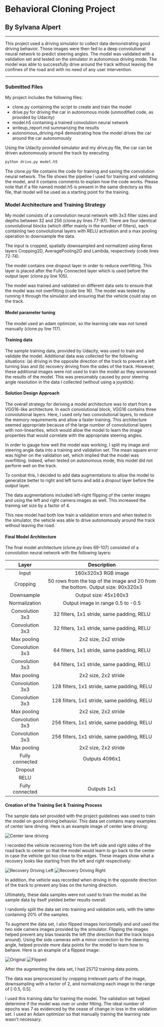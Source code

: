 # **Behavioral Cloning Project**

## By Sylvana Alpert
---

This project used a driving simulator to collect data demonstrating good driving behavior. Those images were then fed to a deep convolutional neural network to predict steering angles. The model was validated with a validation set and tested on the simulator in autonomous driving mode. The model was able to successfully drive around the track without leaving the confines of the road and with no need of any user intervention.

[//]: # (Image References)

[image1]: ./examples/centerLane.jpg "Center Lane Driving"
[image2]: ./examples/recoveryLeft.jpg "Recovery Image From the Left"
[image3]: ./examples/recoveryRight.jpg "Recovery Image From the Right"
[image4]: ./examples/original.jpg "Original"
[image5]: ./examples/flipped.jpg "Flipped"

---
### Submitted Files

My project includes the following files:
* clone.py containing the script to create and train the model
* drive.py for driving the car in autonomous mode (unmodified code, as provided by Udacity)
* model.h5 containing a trained convolution neural network
* writeup_report.md summarizing the results
* autonomous_driving.mp4 demostrating how the model drives the car around the car autonomously


Using the Udacity provided simulator and my drive.py file, the car can be driven autonomously around the track by executing
```sh
python drive.py model.h5
```

The clone.py file contains the code for training and saving the convolution neural network. The file shows the pipeline I used for training and validating the model, and it contains comments to explain how the code works. Please note that if a file named model.h5 is present in the same directory as this file, that model will be used as a starting point for the training.

### Model Architecture and Training Strategy

My model consists of a convolution neural network with 3x3 filter sizes and depths between 32 and 256 (clone.py lines 77-97). There are four identical convolutional blocks (which differ mainly in the number of filters), each containing two convolutional layers with RELU activation and a max pooling operation to downsample the data.

The input is cropped, spatially downsampled and normalized using Keras layers Cropping2D, AveragePooling2D and Lambda, respectively (code lines 72-74).

The model contains one dropout layer in order to reduce overfitting. This layer is placed after the Fully Connected layer which is used before the output layer (clone.py line 105).

The model was trained and validated on different data sets to ensure that the model was not overfitting (code line 16). The model was tested by running it through the simulator and ensuring that the vehicle could stay on the track.

#### Model parameter tuning

The model used an adam optimizer, so the learning rate was not tuned manually (clone.py line 117).

#### Training data

The sample training data, provided by Udacity, was used to train and validate the model. Additional data was collected for the following situations: (a) driving in the opposite direction of the track to prevent a left turning bias and (b) recovery driving from the sides of the track. However, these additional images were not used to train the model as they worsened the results of the model. This was presumably caused by poor steering angle resolution in the data I collected (without using a joystick).

#### Solution Design Approach

The overall strategy for deriving a model architecture was to start from a VGG16-like architecture. In each convolutional block, VGG16 contains three convolutional layers. Here, I used only two convolutional layers, to reduce the memory requirements and allow a faster training. This architecture seemed appropriate because of the large number of convolutional layers with non-linearities, which would allow the model to learn the image properties that would correlate with the appropriate steering angles.

In order to gauge how well the model was working, I split my image and steering angle data into a training and validation set. The mean square error was higher on the validation set, which implied that the model was overfitting. Indeed, when tested on autonomous mode, this model did not perform well on the track.

To combat this, I decided to add data augmentations to allow the model to generalize better to right and left turns and add a dropout layer before the output layer.

The data augmentations included left-right flipping of the center images and using the left and right camera images as well. This increased the training set size by a factor of 4.

This new model had both low train a validation errors and when tested in the simulator, the vehicle was able to drive autonomously around the track without leaving the road.

#### Final Model Architecture

The final model architecture (clone.py lines 69-107) consisted of a convolution neural network with the following layers:

| Layer         		|     Description	        					|
|:---------------------:|:---------------------------------------------:|
| Input         		| 160x320x3 RGB image   							|
| Cropping         		| 50 rows from the top of the image and 20 from the bottom. Output size: 90x320x3   							|
| Downsample         		| Output size: 45x160x3   							|
| Normalization         		| Output image in range 0.5 to -0.5   							|
| Convolution 3x3     	| 32 filters, 1x1 stride, same padding, RELU	|
| Convolution 3x3     	| 32 filters, 1x1 stride, same padding, RELU 	|
| Max pooling	      	| 2x2 size, 2x2 stride 		|
| Convolution 3x3     	| 64 filters, 1x1 stride, same padding, RELU	|
| Convolution 3x3     	| 64 filters, 1x1 stride, same padding, RELU 	|
| Max pooling	      	| 2x2 size, 2x2 stride 		|
| Convolution 3x3     	| 128 filters, 1x1 stride, same padding, RELU	|
| Convolution 3x3     	| 128 filters, 1x1 stride, same padding, RELU 	|
| Max pooling	      	| 2x2 size, 2x2 stride 		|
| Convolution 3x3     	| 256 filters, 1x1 stride, same padding, RELU	|
| Convolution 3x3     	| 256 filters, 1x1 stride, same padding, RELU 	|
| Max pooling	      	| 2x2 size, 2x2 stride 		|
| Fully connected		| Outputs 4096x1								|
| Dropout 					|												|
| RELU					|												|
| Fully connected		| Outputs 1x1								|


#### Creation of the Training Set & Training Process

The sample data set provided with the project guidelines was used to train the model on good driving behavior. This data set contains many examples of center lane driving. Here is an example image of center lane driving:

![Center lane driving][image1]

I recorded the vehicle recovering from the left side and right sides of the road back to center so that the model would learn to go back to the center in case the vehicle got too close to the edges. These images show what a recovery looks like starting from the left and right respectively:

![Recovery Driving Left][image2]
![Recovery Driving Right][image3]

In addition, the vehicle was recorded when driving in the opposite direction of the track to prevent any bias on the turning direction.

Ultimately, these data samples were not used to train the model as the sample data by itself yielded better results overall.

I randomly split the data set into training and validation sets, with the latter containing 20% of the samples.

To augment the data set, I also flipped images horizontally and and used the two side camera images provided by the simulator. Flipping the images helped prevent any bias towards the left (the direction that the track loops around). Using the side cameras with a minor correction to the steering angle, helped provide more data points for the model to learn how to behave.
Here is an example of a flipped image:

![Original][image4]
![Flipped][image5]


After the augmenting the data set, I had 25712 training data points.

The data was preprocessed by cropping irrelevant parts of the image, downsampling with a factor of 2, and normalizing each image to the range of [-0.5, 0.5].

I used this training data for training the model. The validation set helped determine if the model was over or under fitting. The ideal number of epochs was 7 as evidenced by the cease of change in loss in the validation set. I used an Adam optimizer so that manually training the learning rate wasn't necessary.
